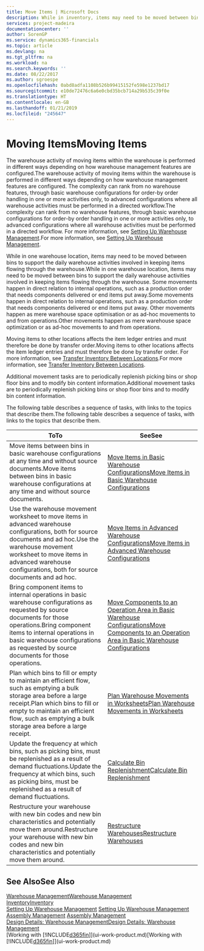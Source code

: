 ```yaml
---
title: Move Items | Microsoft Docs
description: While in inventory, items may need to be moved between bins to support the daily warehouse activities involved in keeping items flowing through the warehouse. Some movements happen in direct relation to internal operations, such as a production order that needs components delivered or end items put away. Other movements happen as mere warehouse space optimisation or as ad-hoc movements to and from operations.
services: project-madeira
documentationcenter: ''
author: SorenGP
ms.service: dynamics365-financials
ms.topic: article
ms.devlang: na
ms.tgt_pltfrm: na
ms.workload: na
ms.search.keywords: ''
ms.date: 08/22/2017
ms.author: sgroespe
ms.openlocfilehash: 0abd8adfa1108b526b99415152fe598e1237bd17
ms.sourcegitcommit: e10de72476c6a6e0cbd35bcb714a29b535c39f0e
ms.translationtype: HT
ms.contentlocale: en-GB
ms.lasthandoff: 01/21/2019
ms.locfileid: "245647"
---
```

# <a name="moving-items"></a><span data-ttu-id="58fb6-105">Moving Items</span><span class="sxs-lookup"><span data-stu-id="58fb6-105">Moving Items</span></span>
<span data-ttu-id="58fb6-106">The warehouse activity of moving items within the warehouse is performed in different ways depending on how warehouse management features are configured.</span><span class="sxs-lookup"><span data-stu-id="58fb6-106">The warehouse activity of moving items within the warehouse is performed in different ways depending on how warehouse management features are configured.</span></span> <span data-ttu-id="58fb6-107">The complexity can rank from no warehouse features, through basic warehouse configurations for order-by order handling in one or more activities only, to advanced configurations where all warehouse activities must be performed in a directed workflow.</span><span class="sxs-lookup"><span data-stu-id="58fb6-107">The complexity can rank from no warehouse features, through basic warehouse configurations for order-by order handling in one or more activities only, to advanced configurations where all warehouse activities must be performed in a directed workflow.</span></span> <span data-ttu-id="58fb6-108">For more information, see [Setting Up Warehouse Management](warehouse-setup-warehouse.md).</span><span class="sxs-lookup"><span data-stu-id="58fb6-108">For more information, see [Setting Up Warehouse Management](warehouse-setup-warehouse.md).</span></span>

<span data-ttu-id="58fb6-109">While in one warehouse location, items may need to be moved between bins to support the daily warehouse activities involved in keeping items flowing through the warehouse.</span><span class="sxs-lookup"><span data-stu-id="58fb6-109">While in one warehouse location, items may need to be moved between bins to support the daily warehouse activities involved in keeping items flowing through the warehouse.</span></span> <span data-ttu-id="58fb6-110">Some movements happen in direct relation to internal operations, such as a production order that needs components delivered or end items put away.</span><span class="sxs-lookup"><span data-stu-id="58fb6-110">Some movements happen in direct relation to internal operations, such as a production order that needs components delivered or end items put away.</span></span> <span data-ttu-id="58fb6-111">Other movements happen as mere warehouse space optimisation or as ad-hoc movements to and from operations.</span><span class="sxs-lookup"><span data-stu-id="58fb6-111">Other movements happen as mere warehouse space optimization or as ad-hoc movements to and from operations.</span></span>

<span data-ttu-id="58fb6-112">Moving items to other locations affects the item ledger entries and must therefore be done by transfer order.</span><span class="sxs-lookup"><span data-stu-id="58fb6-112">Moving items to other locations affects the item ledger entries and must therefore be done by transfer order.</span></span> <span data-ttu-id="58fb6-113">For more information, see [Transfer Inventory Between Locations](inventory-how-transfer-between-locations.md).</span><span class="sxs-lookup"><span data-stu-id="58fb6-113">For more information, see [Transfer Inventory Between Locations](inventory-how-transfer-between-locations.md).</span></span>  

<span data-ttu-id="58fb6-114">Additional movement tasks are to periodically replenish picking bins or shop floor bins and to modify bin content information.</span><span class="sxs-lookup"><span data-stu-id="58fb6-114">Additional movement tasks are to periodically replenish picking bins or shop floor bins and to modify bin content information.</span></span>  

 <span data-ttu-id="58fb6-115">The following table describes a sequence of tasks, with links to the topics that describe them.</span><span class="sxs-lookup"><span data-stu-id="58fb6-115">The following table describes a sequence of tasks, with links to the topics that describe them.</span></span>   

|<span data-ttu-id="58fb6-116">**To**</span><span class="sxs-lookup"><span data-stu-id="58fb6-116">**To**</span></span>|<span data-ttu-id="58fb6-117">**See**</span><span class="sxs-lookup"><span data-stu-id="58fb6-117">**See**</span></span>|  
|------------|-------------|  
|<span data-ttu-id="58fb6-118">Move items between bins in basic warehouse configurations at any time and without source documents.</span><span class="sxs-lookup"><span data-stu-id="58fb6-118">Move items between bins in basic warehouse configurations at any time and without source documents.</span></span>|[<span data-ttu-id="58fb6-119">Move Items in Basic Warehouse Configurations</span><span class="sxs-lookup"><span data-stu-id="58fb6-119">Move Items in Basic Warehouse Configurations</span></span>](warehouse-how-to-move-items-ad-hoc-in-basic-warehousing.md)|
|<span data-ttu-id="58fb6-120">Use the warehouse movement worksheet to move items in advanced warehouse configurations, both for source documents and ad hoc.</span><span class="sxs-lookup"><span data-stu-id="58fb6-120">Use the warehouse movement worksheet to move items in advanced warehouse configurations, both for source documents and ad hoc.</span></span>|[<span data-ttu-id="58fb6-121">Move Items in Advanced Warehouse Configurations</span><span class="sxs-lookup"><span data-stu-id="58fb6-121">Move Items in Advanced Warehouse Configurations</span></span>](warehouse-how-to-move-items-in-advanced-warehousing.md)|  
|<span data-ttu-id="58fb6-122">Bring component items to internal operations in basic warehouse configurations as requested by source documents for those operations.</span><span class="sxs-lookup"><span data-stu-id="58fb6-122">Bring component items to internal operations in basic warehouse configurations as requested by source documents for those operations.</span></span>|[<span data-ttu-id="58fb6-123">Move Components to an Operation Area in Basic Warehouse Configurations</span><span class="sxs-lookup"><span data-stu-id="58fb6-123">Move Components to an Operation Area in Basic Warehouse Configurations</span></span>](warehouse-how-to-move-components-to-an-operation-area-in-basic-warehousing.md)|
|<span data-ttu-id="58fb6-124">Plan which bins to fill or empty to maintain an efficient flow, such as emptying a bulk storage area before a large receipt.</span><span class="sxs-lookup"><span data-stu-id="58fb6-124">Plan which bins to fill or empty to maintain an efficient flow, such as emptying a bulk storage area before a large receipt.</span></span>|[<span data-ttu-id="58fb6-125">Plan Warehouse Movements in Worksheets</span><span class="sxs-lookup"><span data-stu-id="58fb6-125">Plan Warehouse Movements in Worksheets</span></span>](warehouse-how-to-plan-warehouse-movements-in-worksheets.md)|
|<span data-ttu-id="58fb6-126">Update the frequency at which bins, such as picking bins, must be replenished as a result of demand fluctuations.</span><span class="sxs-lookup"><span data-stu-id="58fb6-126">Update the frequency at which bins, such as picking bins, must be replenished as a result of demand fluctuations.</span></span>|[<span data-ttu-id="58fb6-127">Calculate Bin Replenishment</span><span class="sxs-lookup"><span data-stu-id="58fb6-127">Calculate Bin Replenishment</span></span>](warehouse-how-to-calculate-bin-replenishment.md)|
|<span data-ttu-id="58fb6-128">Restructure your warehouse with new bin codes and new bin characteristics and potentially move them around.</span><span class="sxs-lookup"><span data-stu-id="58fb6-128">Restructure your warehouse with new bin codes and new bin characteristics and potentially move them around.</span></span>|[<span data-ttu-id="58fb6-129">Restructure Warehouses</span><span class="sxs-lookup"><span data-stu-id="58fb6-129">Restructure Warehouses</span></span>](warehouse-how-to-restructure-warehouses.md)|  

## <a name="see-also"></a><span data-ttu-id="58fb6-130">See Also</span><span class="sxs-lookup"><span data-stu-id="58fb6-130">See Also</span></span>  
[<span data-ttu-id="58fb6-131">Warehouse Management</span><span class="sxs-lookup"><span data-stu-id="58fb6-131">Warehouse Management</span></span>](warehouse-manage-warehouse.md)  
[<span data-ttu-id="58fb6-132">Inventory</span><span class="sxs-lookup"><span data-stu-id="58fb6-132">Inventory</span></span>](inventory-manage-inventory.md)  
<span data-ttu-id="58fb6-133">[Setting Up Warehouse Management](warehouse-setup-warehouse.md)   </span><span class="sxs-lookup"><span data-stu-id="58fb6-133">[Setting Up Warehouse Management](warehouse-setup-warehouse.md)   </span></span>  
<span data-ttu-id="58fb6-134">[Assembly Management](assembly-assemble-items.md)  </span><span class="sxs-lookup"><span data-stu-id="58fb6-134">[Assembly Management](assembly-assemble-items.md)  </span></span>  
[<span data-ttu-id="58fb6-135">Design Details: Warehouse Management</span><span class="sxs-lookup"><span data-stu-id="58fb6-135">Design Details: Warehouse Management</span></span>](design-details-warehouse-management.md)  
<span data-ttu-id="58fb6-136">[Working with [!INCLUDE[d365fin](includes/d365fin_md.md)]](ui-work-product.md)</span><span class="sxs-lookup"><span data-stu-id="58fb6-136">[Working with [!INCLUDE[d365fin](includes/d365fin_md.md)]](ui-work-product.md)</span></span>
